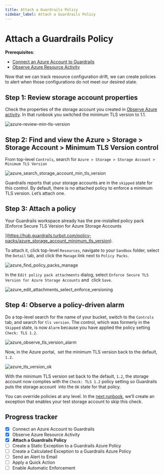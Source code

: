 ```yaml
---
title: Attach a Guardrails Policy
sidebar_label: Attach a Guardrails Policy
---
```



# Attach a Guardrails Policy

**Prerequisites**: 

- [Connect an Azure Account to Guardrails](/guardrails/docs/getting-started/getting-started-azure/connect-a-subscription/)
- [Observe Azure Resource Activity](/guardrails/docs/getting-started/getting-started-azure/observe-azure-activity/)


Now that we can track resource configuration drift, we can create policies to alert when those configurations do not meet our desired state. 

## Step 1: Review storage account properties

Check the properties of the storage account you created in [Observe Azure activity](/guardrails/docs/runbooks/getting-started-azure/observe-azure-activity). In that runbook you switched the minimum TLS version to 1.1.

<p><img alt="azure-review-min-tls-version" src="/images/docs/guardrails/getting-started/getting-started-azure/attach-a-policy/azure-review-min-tls-version.png"/></p>

## Step 2: Find and view the Azure > Storage > Storage Account > Minimum TLS Version control

From top-level `Controls`, search for `Azure > Storage > Storage Account > Minimum TLS Version`

<p><img alt="azure_search_storage_account_min_tls_version" src="/images/docs/guardrails/getting-started/getting-started-azure/attach-a-policy/azure-search-storage-account-min-tls-version.png"/></p>

Guardrails reports that your storage accounts are in the `skipped` state for this control. By default, there is no attached policy to enforce a minimum TLS version. Let’s attach one. 

## Step 3: Attach a policy

Your Guardrails workspace already has the pre-installed policy pack [Enforce Secure TLS Version for Azure Storage Accounts

](https://hub.guardrails.turbot.com/policy-packs/azure_storage_account_minimum_tls_version).

To attach it, click top-level `Resources`, navigate to your `Sandbox` folder, select the `Detail` tab, and click the `Manage` link next to `Policy Packs`.  

<p><img alt="azure_find_policy_packs_manage" src="/images/docs/guardrails/getting-started/getting-started-azure/attach-a-policy/azure-find-policy-packs-manage.png"/></p>

In the `Edit policy pack attachments` dialog, select `Enforce Secure TLS Version for Azure Storage Accounts` and  click `Save`.

<p><img alt="azure_edit_attachments_select_enforce_versioning" src="/images/docs/guardrails/getting-started/getting-started-azure/attach-a-policy/azure-edit-attachments-select-enforce-versioning.png"/></p>

## Step 4: Observe a policy-driven alarm

Do a top-level search for the name of your bucket, switch to the `Controls` tab, and search for `tls version`. The control, which was formerly in the `Skipped` state, is now `Alarm` because you have applied the policy setting `Check: TLS 1.2`.

<p><img alt="azure_observe_tls_version_alarm" src="/images/docs/guardrails/getting-started/getting-started-azure/attach-a-policy/azure-observe-tls-version-alarm.png"/></p>

Now, in the Azure portal,  set the minimum TLS version back to the default, `1.2`.

<p><img alt="azure_tls_version_ok" src="/images/docs/guardrails/getting-started/getting-started-azure/attach-a-policy/azure-tls-version-ok.png"/></p>

With the minimum TLS version set back to the default, `1.2`, the storage account now complies with the `Check: TLS 1.2` policy setting so Guardrails puts the storage account  into the `OK` state for that policy.  
  
You can override policies at any level. In the [next runbook](/guardrails/docs/runbooks/getting-started-azure/create-static-exception), we’ll create an exception that enables your test storage account to skip this check. 


## Progress tracker

- [x] Connect an Azure Account to Guardrails
- [x] Observe Azure Resource Activity
- [x] **Attach a Guardrails Policy**
- [ ] Create a Static Exception to a Guardrails Azure Policy
- [ ] Create a Calculated Exception to a Guardrails Azure Policy
- [ ] Send an Alert to Email
- [ ] Apply a Quick Action
- [ ] Enable Automatic Enforcement
